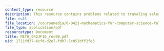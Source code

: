 ```yaml
---
content_type: resource
description: This resource contains problems related to traveling salesperson.
file: null
file_location: /coursemedia/6-042j-mathematics-for-computer-science-fall-2010/2711fd376cfdd2e7fdb75c051bff2fe3_MIT6_042JF10_rec09.pdf
file_type: application/pdf
resourcetype: Document
title: MIT6_042JF10_rec09.pdf
uid: 2711fd37-6cfd-d2e7-fdb7-5c051bff2fe3
---
```

